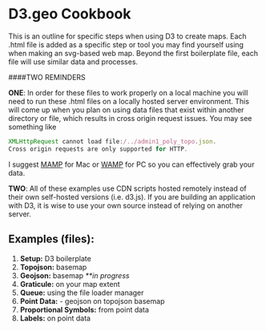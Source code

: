 D3.geo Cookbook
===============

This is an outline for specific steps when using D3 to create maps. Each .html file is added as a specific step or tool you may find yourself using when making an svg-based web map. Beyond the first boilerplate file, each file will use similar data and processes. 

####TWO REMINDERS

**ONE**: In order for these files to work properly on a local machine you will need to run these .html files on a locally hosted server environment. This will come up when you plan on using data files that exist within another directory or file, which results in cross origin request issues. You may see something like 

```Javascript
XMLHttpRequest cannot load file:/../admin1_poly_topo.json.
Cross origin requests are only supported for HTTP.
```

I suggest [MAMP](http://www.mamp.info/en/index.html) for Mac or [WAMP](http://www.wampserver.com/en/) for PC so you can effectively grab your data.

**TWO**: All of these examples use CDN scripts hosted remotely instead of their own self-hosted versions (i.e. d3.js). If you are building an application with D3, it is wise to use your own source instead of relying on another server.  

Examples (files):
-----------------

1. **Setup:** D3 boilerplate
2. **Topojson:** basemap
3. **Geojson:** basemap _**in progress_
4. **Graticule:** on your map extent
5. **Queue:** using the file loader manager
6. **Point Data:** - geojson on topojson basemap
7. **Proportional Symbols:** from point data
8. **Labels:** on point data